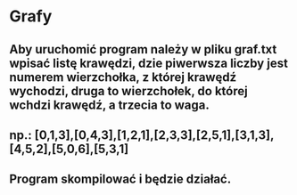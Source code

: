 # Grafy

## Aby uruchomić program należy w pliku graf.txt wpisać listę krawędzi, dzie piwerwsza liczby jest numerem wierzchołka, z której krawędź wychodzi, druga to wierzchołek, do której wchdzi krawędź, a trzecia to waga.
## np.: [0,1,3],[0,4,3],[1,2,1],[2,3,3],[2,5,1],[3,1,3],[4,5,2],[5,0,6],[5,3,1]
## Program skompilować i będzie działać.
